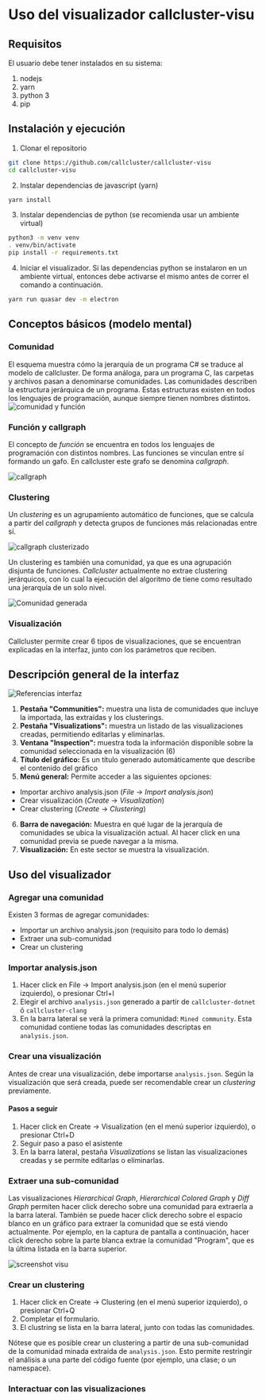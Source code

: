 # Uso del visualizador callcluster-visu

## Requisitos
El usuario debe tener instalados en su sistema:

1. nodejs
2. yarn
3. python 3
4. pip

## Instalación y ejecución
1. Clonar el repositorio
```bash
git clone https://github.com/callcluster/callcluster-visu
cd callcluster-visu
```
2. Instalar dependencias de javascript (yarn)
```bash
yarn install
```
3. Instalar dependencias de python (se recomienda usar un ambiente virtual)
```bash
python3 -m venv venv
. venv/bin/activate
pip install -r requirements.txt
```
4. Iniciar el visualizador. Si las dependencias python se instalaron en un ambiente virtual, entonces debe activarse el mismo antes de correr el comando a continuación.
```bash
yarn run quasar dev -m electron
```

## Conceptos básicos (modelo mental)
### Comunidad
El esquema muestra cómo la jerarquía de un programa C# se traduce al modelo de callcluster. De forma análoga, para un programa C, las carpetas y archivos pasan a denominarse comunidades. Las comunidades describen la estructura jerárquica de un programa. Estas estructuras existen en todos los lenguajes de programación, aunque siempre tienen nombres distintos.
![comunidad y función](/modelo_dotnet.png)

### Función y callgraph
El concepto de _función_ se encuentra en todos los lenguajes de programación con distintos nombres. Las funciones se vinculan entre sí formando un gafo. En callcluster este grafo se denomina _callgraph_.

![callgraph](/callgraph.png)

### Clustering
Un _clustering_ es un agrupamiento automático de funciones, que se calcula a partir del _callgraph_ y detecta grupos de funciones más relacionadas entre sí.

![callgraph clusterizado](/callgraph_clustering.png)

Un clustering es también una comunidad, ya que es una agrupación disjunta de funciones. _Callcluster_ actualmente no extrae clustering jerárquicos, con lo cual la ejecución del algoritmo de tiene como resultado una jerarquía de un solo nivel.

![Comunidad generada](/jerarquia_cluster.png)

### Visualización
Callcluster permite crear 6 tipos de visualizaciones, que se encuentran explicadas en la interfaz, junto con los parámetros que reciben.

## Descripción general de la interfaz
![Referencias interfaz](/referencias_interfaz.png)
1. **Pestaña "Communities":** muestra una lista de comunidades que incluye la importada, las extraídas y los clusterings.
2. **Pestaña "Visualizations":** muestra un listado de las visualizaciones creadas, permitiendo editarlas y eliminarlas.
3. **Ventana "Inspection":** muestra toda la información disponible sobre la comunidad seleccionada en la visualización (6)
4. **Título del gráfico:** Es un título generado automáticamente que describe el contenido del gráfico
5. **Menú general:** Permite acceder a las siguientes opciones:
  - Importar archivo analysis.json (_File_ -> _Import analysis.json_)
  - Crear visualización (_Create_ -> _Visualization_)
  - Crear clustering (_Create_ -> _Clustering_)
6. **Barra de navegación:** Muestra en qué lugar de la jerarquía de comunidades se ubica la visualización actual. Al hacer click en una comunidad previa se puede navegar a la misma.
7. **Visualización:** En este sector se muestra la visualización.

## Uso del visualizador

### Agregar una comunidad
Existen 3 formas de agregar comunidades:
- Importar un archivo analysis.json (requisito para todo lo demás)
- Extraer una sub-comunidad
- Crear un clustering

### Importar analysis.json
1. Hacer click en File -> Import analysis.json (en el menú superior izquierdo), o presionar Ctrl+I
2. Elegir el archivo `analysis.json` generado a partir de `callcluster-dotnet` ó `callcluster-clang`
3. En la barra lateral se verá la primera comunidad: `Mined community`. Esta comunidad contiene todas las comunidades descriptas en `analysis.json`.

### Crear una visualización
Antes de crear una visualización, debe importarse `analysis.json`. Según la visualización que será creada, puede ser recomendable crear un _clustering_ previamente.

#### Pasos a seguir
1. Hacer click en Create -> Visualization (en el menú superior izquierdo), o presionar Ctrl+D
2. Seguir paso a paso el asistente
3. En la barra lateral, pestaña _Visualizations_ se listan las visualizaciones creadas y se permite editarlas o eliminarlas.

### Extraer una sub-comunidad
Las visualizaciones _Hierarchical Graph_, _Hierarchical Colored Graph_ y _Diff Graph_ permiten hacer click derecho sobre una comunidad para extraerla a la barra lateral. También se puede hacer click derecho sobre el espacio blanco en un gráfico para extraer la comunidad que se está viendo actualmente. Por ejemplo, en la captura de pantalla a continuación, hacer click derecho sobre la parte blanca extrae la comunidad "Program", que es la última listada en la barra superior.

![screenshot visu](/screenshot_visu.png)

### Crear un clustering
1. Hacer click en Create -> Clustering (en el menú superior izquierdo), o presionar Ctrl+Q
2. Completar el formulario.
3. El clustring se lista en la barra lateral, junto con todas las comunidades.

Nótese que es posible crear un clustering a partir de una sub-comunidad de la comunidad minada extraída de `analysis.json`. Esto permite restringir el análisis a una parte del código fuente (por ejemplo, una clase; o un namespace).

### Interactuar con las visualizaciones
